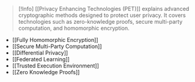 >[!Info]
> [[Privacy Enhancing Technologies (PET)]] explains advanced cryptographic methods designed to protect user privacy. It covers technologies such as zero-knowledge proofs, secure multi-party computation, and homomorphic encryption.


- [[Fully Homomorphic Encryption]]
- [[Secure Multi-Party Computation]]
- [[Differential Privacy]]
- [[Federated Learning]]
- [[Trusted Execution Environment]]
- [[Zero Knowledge Proofs]]
